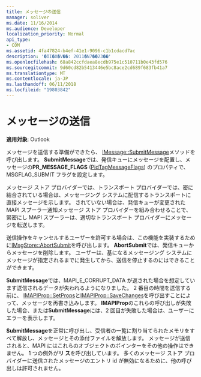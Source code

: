 ```yaml
---
title: メッセージの送信
manager: soliver
ms.date: 11/16/2014
ms.audience: Developer
localization_priority: Normal
api_type:
- COM
ms.assetid: 4fa47824-b4ef-41e1-9096-c1b1cdacd7ac
description: '�ŏI�X�V��: 2011�N7��23��'
ms.openlocfilehash: 68a842ccfdaea8ecdb975e1c510711b0e43fd576
ms.sourcegitcommit: 9d60cd82b5413446e5bc8ace2cd689f683fb41a7
ms.translationtype: MT
ms.contentlocale: ja-JP
ms.lasthandoff: 06/11/2018
ms.locfileid: "19803842"
---
```

# <a name="sending-a-message"></a>メッセージの送信

  
  
**適用対象**: Outlook 
  
メッセージを送信する準備ができたら、 [IMessage::SubmitMessage](imessage-submitmessage.md)メソッドを呼び出します。 **SubmitMessage**では、発信キューにメッセージを配置し、メッセージの**PR_MESSAGE_FLAGS** ([PidTagMessageFlags](pidtagmessageflags-canonical-property.md)) のプロパティで、MSGFLAG_SUBMIT フラグを設定します。
  
メッセージ ストア プロバイダーでは、トランスポート プロバイダーでは、密に結合されている場合は、メッセージング システムに配信するトランスポートに直接メッセージを示します。 されていない場合は、発信キューが変更された MAPI スプーラー通知メッセージ ストア プロバイダーを組み合わせることで、緊密にし MAPI スプーラーは、適切なトランスポート プロバイダーにメッセージを転送します。
  
送信操作をキャンセルするユーザーを許可する場合は、この機能を実装するために[IMsgStore::AbortSubmit](imsgstore-abortsubmit.md)を呼び出します。 **AbortSubmit**では、発信キューからメッセージを削除します。 ユーザーは、基になるメッセージング システムにメッセージが指定されるまでに発生してから、送信を停止するのにはできることができます。 
  
**SubmitMessage**では、MAPI_E_CORRUPT_DATA が返された場合を想定しています送信されるデータが失われるようになりました。 2 番目の時間を送信する前に、 [IMAPIProp::SetProps](imapiprop-setprops.md)と[IMAPIProp::SaveChanges](imapiprop-savechanges.md)を呼び出すことによって、メッセージを再書き込みします。 **IMAPIProp**のこれらの呼び出しが失敗した場合、または**SubmitMessage**には、2 回目が失敗した場合は、ユーザーにエラーを表示します。 
  
**SubmitMessage**を正常に呼び出し、受信者の一覧に割り当てられたメモリをすべて解放し、メッセージとその添付ファイルを解放します。 メッセージが送信されると、MAPI にはこれらのオブジェクトのポインターをその他の操作はできません。 1 つの例外が**リ ス**を呼び出しています。 多くのメッセージ ストア プロバイダーに送信されたメッセージのエントリ id が無効になるために、他の呼び出しは許可されません。
  

